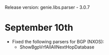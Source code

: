 Release version: genie.libs.parser - 3.0.7

# September 10th

* Fixed the following parsers for BGP (NXOS):
    - ShowBgpVrfAllAllNextHopDatabase

